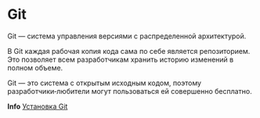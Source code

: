 # Git

Git — система управления версиями с распределенной архитектурой. 

В Git каждая рабочая копия кода сама по себе является репозиторием. Это позволяет всем разработчикам хранить историю изменений в полном объеме.

Git — это система с открытым исходным кодом, поэтому разработчики‑любители могут пользоваться ей совершенно бесплатно.

**Info** [Установка Git](https://www.atlassian.com/ru/git/tutorials/install-git)